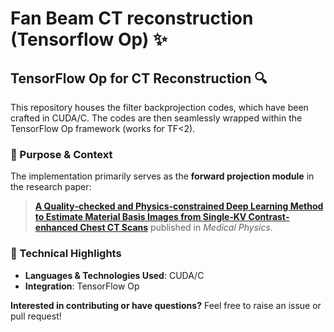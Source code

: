 # Fan Beam CT reconstruction (Tensorflow Op) :sparkles:

## TensorFlow Op for CT Reconstruction :mag:

This repository houses the filter backprojection codes, which have been crafted in CUDA/C. The codes are then seamlessly wrapped within the TensorFlow Op framework (works for TF<2).

### :pushpin: Purpose & Context

The implementation primarily serves as the **forward projection module** in the research paper:

> [**A Quality‐checked and Physics‐constrained Deep Learning Method to Estimate Material Basis Images from Single‐KV Contrast‐enhanced Chest CT Scans**](https://aapm.onlinelibrary.wiley.com/doi/full/10.1002/mp.16352) published in *Medical Physics*.


### :wrench: Technical Highlights

- **Languages & Technologies Used**: CUDA/C 
- **Integration**: TensorFlow Op

**Interested in contributing or have questions?** Feel free to raise an issue or pull request!

